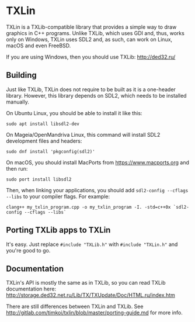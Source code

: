 # TXLin
TXLin is a TXLib-compatible library that provides a simple way to draw graphics in C++ programs. Unlike TXLib, which uses GDI and, thus, works only on Windows, TXLin uses SDL2 and, as such, can work on Linux, macOS and even FreeBSD.

If you are using Windows, then you should use TXLib: http://ded32.ru/

## Building
Just like TXLib, TXLin does not require to be built as it is a one-header library. However, this library depends on SDL2, which needs to be installed manually.

On Ubuntu Linux, you should be able to install it like this:
```
sudo apt install libsdl2-dev
```
On Mageia/OpenMandriva Linux, this command will install SDL2 development files and headers:
```
sudo dnf install 'pkgconfig(sdl2)'
```
On macOS, you should install MacPorts from https://www.macports.org and then run:
```
sudo port install libsdl2
```

Then, when linking your applications, you should add `sdl2-config --cflags --libs` to your compiler flags. For example:
```
clang++ my_txlin_program.cpp -o my_txlin_program -I. -std=c++0x `sdl2-config --cflags --libs`
``` 

## Porting TXLib apps to TXLin
It's easy. Just replace ``#include "TXLib.h"`` with ``#include "TXLin.h"`` and you're good to go.

## Documentation
TXLin's API is mostly the same as in TXLib, so you can read TXLib documentation here: http://storage.ded32.net.ru/Lib/TX/TXUpdate/Doc/HTML.ru/index.htm

There are still differences between TXLin and TXLib. See http://gitlab.com/timkoi/txlin/blob/master/porting-guide.md for more info.